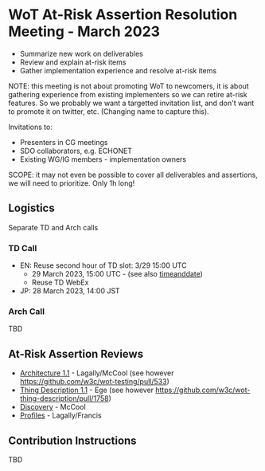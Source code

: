 # WoT At-Risk Assertion Resolution Meeting - March 2023

* Summarize new work on deliverables
* Review and explain at-risk items
* Gather implementation experience and resolve at-risk items

NOTE: this meeting is not about promoting WoT to newcomers, it is 
about gathering experience from existing implementers so we can retire
at-risk features.  So we probably we want a targetted invitation list,
and don't want to promote it on twitter, etc. 
(Changing name to capture this).

Invitations to:

* Presenters in CG meetings
* SDO collaborators, e.g. ECHONET
* Existing WG/IG members - implementation owners

SCOPE: it may not even be possible to cover all deliverables and assertions,
we will need to prioritize.  Only 1h long!

## Logistics

Separate TD and Arch calls

### TD Call

* EN: Reuse second hour of TD slot: 3/29 15:00 UTC
  * 29 March 2023, 15:00 UTC - (see also [timeanddate](https://www.timeanddate.com/worldclock/converter.html?iso=20230329T150000&p1=137&p2=43&p3=tz_at&p4=1440&p5=136&p6=195&p7=101&p8=33&p9=236&p10=248))
  * Reuse TD WebEx
* JP: 28 March 2023, 14:00 JST

### Arch Call

TBD

## At-Risk Assertion Reviews

* [Architecture 1.1](link.md) - Lagally/McCool (see however https://github.com/w3c/wot-testing/pull/533)
* [Thing Description 1.1](link.md) - Ege (see however https://github.com/w3c/wot-thing-description/pull/1758)
* [Discovery](link.md) - McCool
* [Profiles](link.md) - Lagally/Francis

## Contribution Instructions

TBD
